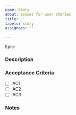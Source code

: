 ```yaml
---
name: Story
about: Issues for user stories
title: ''
labels: story
assignees: ''

---
```


Epic:

### Description

### Acceptance Criteria
- [ ] AC1
- [ ] AC2
- [ ] AC3

### Notes
